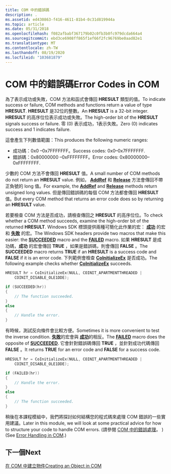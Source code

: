 ```yaml
---
title: COM 中的錯誤碼
description: .
ms.assetid: ed430863-f416-4611-81b4-0c31d819944a
ms.topic: article
ms.date: 05/31/2018
ms.openlocfilehash: f082afbabf367179b02c0fb3b0fc979dcda664a4
ms.sourcegitcommit: ebd3ce6908ff865f1ef66f2fc96769be0aad82e1
ms.translationtype: MT
ms.contentlocale: zh-TW
ms.lasthandoff: 08/19/2020
ms.locfileid: "103681879"
---
```

# <a name="error-codes-in-com"></a><span data-ttu-id="e8504-103">COM 中的錯誤碼</span><span class="sxs-lookup"><span data-stu-id="e8504-103">Error Codes in COM</span></span>

<span data-ttu-id="e8504-104">為了表示成功或失敗，COM 方法和函式會傳回 **HRESULT** 類型的值。</span><span class="sxs-lookup"><span data-stu-id="e8504-104">To indicate success or failure, COM methods and functions return a value of type **HRESULT**.</span></span> <span data-ttu-id="e8504-105">**HRESULT** 是32位的整數。</span><span class="sxs-lookup"><span data-stu-id="e8504-105">An **HRESULT** is a 32-bit integer.</span></span> <span data-ttu-id="e8504-106">**HRESULT** 的高序位位表示成功或失敗。</span><span class="sxs-lookup"><span data-stu-id="e8504-106">The high-order bit of the **HRESULT** signals success or failure.</span></span> <span data-ttu-id="e8504-107">零 (0) 表示成功，1表示失敗。</span><span class="sxs-lookup"><span data-stu-id="e8504-107">Zero (0) indicates success and 1 indicates failure.</span></span>

<span data-ttu-id="e8504-108">這會產生下列數值範圍：</span><span class="sxs-lookup"><span data-stu-id="e8504-108">This produces the following numeric ranges:</span></span>

-   <span data-ttu-id="e8504-109">成功碼：0x0 –0x7FFFFFFF。</span><span class="sxs-lookup"><span data-stu-id="e8504-109">Success codes: 0x0–0x7FFFFFFF.</span></span>
-   <span data-ttu-id="e8504-110">錯誤碼：0x80000000 –0xFFFFFFFF。</span><span class="sxs-lookup"><span data-stu-id="e8504-110">Error codes: 0x80000000–0xFFFFFFFF.</span></span>

<span data-ttu-id="e8504-111">少數的 COM 方法不會傳回 **HRESULT** 值。</span><span class="sxs-lookup"><span data-stu-id="e8504-111">A small number of COM methods do not return an **HRESULT** value.</span></span> <span data-ttu-id="e8504-112">例如， [**AddRef**](/windows/desktop/api/unknwn/nf-unknwn-iunknown-addref) 和 [**Release**](/windows/desktop/api/unknwn/nf-unknwn-iunknown-release) 方法會傳回不帶正負號的 long 值。</span><span class="sxs-lookup"><span data-stu-id="e8504-112">For example, the [**AddRef**](/windows/desktop/api/unknwn/nf-unknwn-iunknown-addref) and [**Release**](/windows/desktop/api/unknwn/nf-unknwn-iunknown-release) methods return unsigned long values.</span></span> <span data-ttu-id="e8504-113">但是傳回錯誤碼的每個 COM 方法都會傳回 **HRESULT** 值。</span><span class="sxs-lookup"><span data-stu-id="e8504-113">But every COM method that returns an error code does so by returning an **HRESULT** value.</span></span>

<span data-ttu-id="e8504-114">若要檢查 COM 方法是否成功，請檢查傳回之 **HRESULT** 的高序位位。</span><span class="sxs-lookup"><span data-stu-id="e8504-114">To check whether a COM method succeeds, examine the high-order bit of the returned **HRESULT**.</span></span> <span data-ttu-id="e8504-115">Windows SDK 標頭提供兩種可簡化此作業的宏： [**成功**](/windows/desktop/api/winerror/nf-winerror-succeeded) 的宏和 [**失敗**](/windows/desktop/api/winerror/nf-winerror-failed) 的宏。</span><span class="sxs-lookup"><span data-stu-id="e8504-115">The Windows SDK headers provide two macros that make this easier: the [**SUCCEEDED**](/windows/desktop/api/winerror/nf-winerror-succeeded) macro and the [**FAILED**](/windows/desktop/api/winerror/nf-winerror-failed) macro.</span></span> <span data-ttu-id="e8504-116">如果 **HRESULT** 是成功碼，**成功** 的宏會傳回 **TRUE** ，如果是錯誤碼，則會傳回 **FALSE** 。</span><span class="sxs-lookup"><span data-stu-id="e8504-116">The **SUCCEEDED** macro returns **TRUE** if an **HRESULT** is a success code and **FALSE** if it is an error code.</span></span> <span data-ttu-id="e8504-117">下列範例會檢查 [**CoInitializeEx**](/windows/desktop/api/combaseapi/nf-combaseapi-coinitializeex) 是否成功。</span><span class="sxs-lookup"><span data-stu-id="e8504-117">The following example checks whether [**CoInitializeEx**](/windows/desktop/api/combaseapi/nf-combaseapi-coinitializeex) succeeds.</span></span>


```C++
HRESULT hr = CoInitializeEx(NULL, COINIT_APARTMENTTHREADED | 
    COINIT_DISABLE_OLE1DDE);

if (SUCCEEDED(hr))
{
    // The function succeeded.
}
else
{
    // Handle the error.
}
```



<span data-ttu-id="e8504-118">有時候，測試反向條件會比較方便。</span><span class="sxs-lookup"><span data-stu-id="e8504-118">Sometimes it is more convenient to test the inverse condition.</span></span> <span data-ttu-id="e8504-119">[**失敗**](/windows/desktop/api/winerror/nf-winerror-failed)的宏會與 [**成功**](/windows/desktop/api/winerror/nf-winerror-succeeded)的相反。</span><span class="sxs-lookup"><span data-stu-id="e8504-119">The [**FAILED**](/windows/desktop/api/winerror/nf-winerror-failed) macro does the opposite of [**SUCCEEDED**](/windows/desktop/api/winerror/nf-winerror-succeeded).</span></span> <span data-ttu-id="e8504-120">它會針對錯誤碼傳回 **TRUE** ，並針對成功代碼傳回 **FALSE** 。</span><span class="sxs-lookup"><span data-stu-id="e8504-120">It returns **TRUE** for an error code and **FALSE** for a success code.</span></span>


```C++
HRESULT hr = CoInitializeEx(NULL, COINIT_APARTMENTTHREADED | 
    COINIT_DISABLE_OLE1DDE);

if (FAILED(hr))
{
    // Handle the error.
}
else
{
    // The function succeeded.
}
```



<span data-ttu-id="e8504-121">稍後在本課程模組中，我們將探討如何結構您的程式碼來處理 COM 錯誤的一些實用建議。</span><span class="sxs-lookup"><span data-stu-id="e8504-121">Later in this module, we will look at some practical advice for how to structure your code to handle COM errors.</span></span> <span data-ttu-id="e8504-122"> (請參閱 [COM 中的錯誤處理](error-handling-in-com.md)。 ) </span><span class="sxs-lookup"><span data-stu-id="e8504-122">(See [Error Handling in COM](error-handling-in-com.md).)</span></span>

## <a name="next"></a><span data-ttu-id="e8504-123">下一個</span><span class="sxs-lookup"><span data-stu-id="e8504-123">Next</span></span>

[<span data-ttu-id="e8504-124">在 COM 中建立物件</span><span class="sxs-lookup"><span data-stu-id="e8504-124">Creating an Object in COM</span></span>](creating-an-object-in-com.md)

 

 